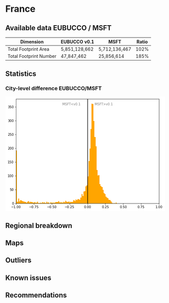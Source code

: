 
# France
## Available data EUBUCCO / MSFT

| Dimension    | EUBUCCO v0.1 | MSFT | Ratio |
| -------- | ------- | ------- | ------- |
|Total Footprint Area|5,851,128,662|5,712,136,467|102%|
|Total Footprint Number|47,847,462|25,856,614|185%|


## Statistics

### City-level difference EUBUCCO/MSFT 
 ![City-level difference EUBUCCO/MSFT](../imgs/city_diff/france_city_diff.png)

## Regional breakdown
## Maps
## Outliers
## Known issues
## Recommendations
